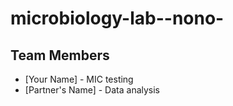 # microbiology-lab--nono-
## Team Members
- [Your Name] - MIC testing
- [Partner's Name] - Data analysis
  

